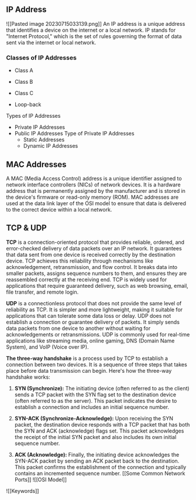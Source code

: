 ## IP Address
![[Pasted image 20230715033139.png]]
An IP address is a unique address that identifies a device on the internet or a local network. IP stands for "Internet Protocol," which is the set of rules governing the format of data sent via the internet or local network.

### Classes of  IP Addresses
+ Class A

+ Class B

+ Class C

+ Loop-back

Types of IP Addresses
+ Private IP Addresses
+ Public IP Addresses
	Type of Private IP Addresses
	+ Static Addresses
	+ Dynamic IP Addresses

## MAC Addresses
A MAC (Media Access Control) address is a unique identifier assigned to network interface controllers (NICs) of network devices. It is a hardware address that is permanently assigned by the manufacturer and is stored in the device's firmware or read-only memory (ROM). MAC addresses are used at the data link layer of the OSI model to ensure that data is delivered to the correct device within a local network.

## TCP & UDP
**TCP** is a connection-oriented protocol that provides reliable, ordered, and error-checked delivery of data packets over an IP network. It guarantees that data sent from one device is received correctly by the destination device. TCP achieves this reliability through mechanisms like acknowledgement, retransmission, and flow control. It breaks data into smaller packets, assigns sequence numbers to them, and ensures they are reassembled correctly at the receiving end. TCP is widely used for applications that require guaranteed delivery, such as web browsing, email, file transfer, and remote login.

**UDP** is a connectionless protocol that does not provide the same level of reliability as TCP. It is simpler and more lightweight, making it suitable for applications that can tolerate some data loss or delay. UDP does not establish a connection or guarantee delivery of packets. It simply sends data packets from one device to another without waiting for acknowledgements or retransmissions. UDP is commonly used for real-time applications like streaming media, online gaming, DNS (Domain Name System), and VoIP (Voice over IP).

**The three-way handshake** is a process used by TCP to establish a connection between two devices. It is a sequence of three steps that takes place before data transmission can begin. Here's how the three-way handshake works:

1. **SYN (Synchronize):** The initiating device (often referred to as the client) sends a TCP packet with the SYN flag set to the destination device (often referred to as the server). This packet indicates the desire to establish a connection and includes an initial sequence number.

2. **SYN-ACK (Synchronize-Acknowledge):** Upon receiving the SYN packet, the destination device responds with a TCP packet that has both the SYN and ACK (acknowledge) flags set. This packet acknowledges the receipt of the initial SYN packet and also includes its own initial sequence number.

3. **ACK (Acknowledge):** Finally, the initiating device acknowledges the SYN-ACK packet by sending an ACK packet back to the destination. This packet confirms the establishment of the connection and typically contains an incremented sequence number.
[[Some Common Network Ports]]
![[OSI Model]]


![[Keywords]]